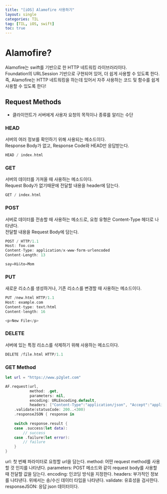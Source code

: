 ```yaml
---
title: "[iOS] Alamofire 사용하기"
layout: single
categories: TIL
tag: [TIL, iOS, swift]
toc: true
---
```


# Alamofire?
Alamofire는 swift를 기반으로 한 HTTP 네트워킹 라이브러리이다. 
<br>
Foundation의 URLSession 기반으로 구현되어 있어, 더 쉽게 사용할 수 있도록 한다.
<br>
즉, Alamofire는 HTTP 네트워킹을 하는데 있어서 자주 사용하는 코드 및 함수를 쉽게 사용할 수 있도록 한다!

## Request Methods
* 클라이언트가 서버에게 사용자 요청의 목적이나 종류를 알리는 수단

### HEAD
서버의 여러 정보를 확인하기 위해 사용되는 메소드이다. 
<br>
Response Body가 없고, Response Code와 HEAD만 응답받는다.

```swift
HEAD / index.html
```

### GET
서버의 데이터를 가져올 때 사용하는 메소드이다. 
<br>
Request Body가 없기때문에 전달할 내용을 header에 담는다.

```swift
GET / index.html
```

### POST
서버로 데이터를 전송할 때 사용하는 메소드로, 요청 유형은 Content-Type 헤더로 나타낸다.
<br>
전달할 내용을 Request Body에 담는다.

```swift
POST / HTTP/1.1
Host: foo.com
Content-Type: application/x-www-form-urlencoded
Content-Length: 13

say=Hi&to=Mom
```

### PUT
새로운 리소스를 생성하거나, 기존 리소스를 변경할 때 사용하는 메소드이다.

```swift
PUT /new.html HTTP/1.1
Host: example.com
Content-type: text/html
Content-length: 16

<p>New File</p>
```

### DELETE
서버에 있는 특정 리소스를 삭제하기 위해 사용하는 메소드이다.

```swift
DELETE /file.html HTTP/1.1
```

### GET Method
```swift
let url = "https://www.p2glet.com"

AF.request(url,
		   method: .get,
    	   parameters: nil,
    	   encoding: URLEncoding.default,
    	   headers: ["Content-Type":"application/json", "Accept":"application/json"])
	.validate(statusCode: 200..<300)
    .responseJSON { response in
    	
    switch response.result {
    case .success(let data):
		// success
	case .failure(let error):
    	// failure
	}
}
```

url: 첫 번째 파라미터로 요청할 url을 담는다.
method: 어떤 request method를 사용할 것 인지를 나타낸다.
parameters: POST 메소드와 같이 request body를 사용할 때 전달할 값을 담는다.
encoding: 인코딩 방식을 지정한다.
headers: 부가적인 정보를 나타낸다. 위에서는 송/수신 데이터 타입을 나타낸다.
validate: 유효성을 검사한다.
responseJSON: 응답 json 데이터이다.
